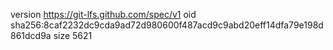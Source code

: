 version https://git-lfs.github.com/spec/v1
oid sha256:8caf2232dc9cda9ad72d980600f487acd9c9abd20eff14dfa79e198d861dcd9a
size 5621
